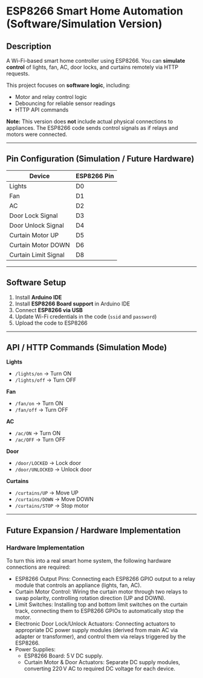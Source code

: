 # ESP8266 Smart Home Automation (Software/Simulation Version)

## Description
A Wi-Fi-based smart home controller using ESP8266. You can **simulate control** of lights, fan, AC, door locks, and curtains remotely via HTTP requests.  

This project focuses on **software logic**, including:

- Motor and relay control logic
- Debouncing for reliable sensor readings  
- HTTP API commands  

**Note:** This version does **not** include actual physical connections to appliances. The ESP8266 code sends control signals as if relays and motors were connected.

---

## Pin Configuration (Simulation / Future Hardware)

| Device                 | ESP8266 Pin |
|------------------------|-------------|
| Lights                 | D0          |
| Fan                    | D1          |
| AC                     | D2          |
| Door Lock Signal       | D3          |
| Door Unlock Signal     | D4          |
| Curtain Motor UP       | D5          |
| Curtain Motor DOWN     | D6          |
| Curtain Limit Signal   | D8          |

---

## Software Setup

1. Install **Arduino IDE**  
2. Install **ESP8266 Board support** in Arduino IDE  
3. Connect **ESP8266 via USB**  
4. Update Wi-Fi credentials in the code (`ssid` and `password`)  
5. Upload the code to ESP8266  

---

## API / HTTP Commands (Simulation Mode)

**Lights**  
- `/lights/on` → Turn ON  
- `/lights/off` → Turn OFF  

**Fan**  
- `/fan/on` → Turn ON  
- `/fan/off` → Turn OFF  

**AC**  
- `/ac/ON` → Turn ON  
- `/ac/OFF` → Turn OFF  

**Door**  
- `/door/LOCKED` → Lock door  
- `/door/UNLOCKED` → Unlock door  

**Curtains**  
- `/curtains/UP` → Move UP  
- `/curtains/DOWN` → Move DOWN  
- `/curtains/STOP` → Stop motor  

---

## Future Expansion / Hardware Implementation

### Hardware Implementation
To turn this into a real smart home system, the following hardware connections are required:

- ESP8266 Output Pins: Connecting each ESP8266 GPIO output to a relay module that controls an appliance (lights, fan, AC).
- Curtain Motor Control: Wiring the curtain motor through two relays to swap polarity, controlling rotation direction (UP and DOWN).
- Limit Switches: Installing top and bottom limit switches on the curtain track, connecting them to ESP8266 GPIOs to automatically stop the motor.
- Electronic Door Lock/Unlock Actuators: Connecting actuators to appropriate DC power supply modules (derived from main AC via adapter or transformer), and control them via relays triggered by the ESP8266.
- Power Supplies:
  - ESP8266 Board: 5 V DC supply.
  - Curtain Motor & Door Actuators: Separate DC supply modules, converting 220 V AC to required DC voltage for each device.
